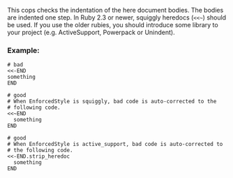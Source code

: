 This cops checks the indentation of the here document bodies. The bodies
are indented one step.
In Ruby 2.3 or newer, squiggly heredocs (`<<~`) should be used. If you
use the older rubies, you should introduce some library to your project
(e.g. ActiveSupport, Powerpack or Unindent).

### Example:

    # bad
    <<-END
    something
    END

    # good
    # When EnforcedStyle is squiggly, bad code is auto-corrected to the
    # following code.
    <<~END
      something
    END

    # good
    # When EnforcedStyle is active_support, bad code is auto-corrected to
    # the following code.
    <<-END.strip_heredoc
      something
    END